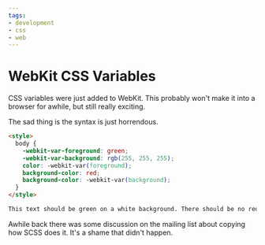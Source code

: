 ```yaml
---
tags:
- development
- css
- web
---
```


# WebKit CSS Variables

CSS variables were just added to WebKit. This probably won't make it into a browser for awhile, but still really exciting.

The sad thing is the syntax is just horrendous.

``` html
<style>
  body {
    -webkit-var-foreground: green;
    -webkit-var-background: rgb(255, 255, 255);
    color: -webkit-var(foreground);
    background-color: red;
    background-color: -webkit-var(background);
  }
</style>

This text should be green on a white background. There should be no red visible.
```

Awhile back there was some discussion on the mailing list about copying how SCSS does it. It's a shame that didn't happen.
